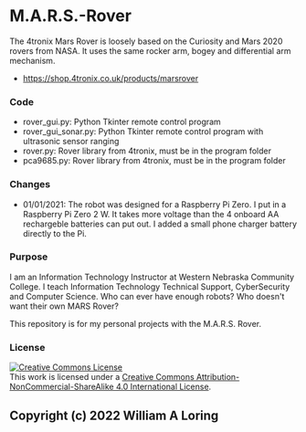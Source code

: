 # M.A.R.S.-Rover
The 4tronix Mars Rover is loosely based on the Curiosity and Mars 2020 rovers from NASA. It uses the same rocker arm, bogey and differential arm mechanism.
- https://shop.4tronix.co.uk/products/marsrover

### Code
- rover_gui.py: Python Tkinter remote control program
- rover_gui_sonar.py: Python Tkinter remote control program with ultrasonic sensor ranging
- rover.py: Rover library from 4tronix, must be in the program folder
- pca9685.py: Rover library from 4tronix, must be in the program folder

### Changes
- 01/01/2021: The robot was designed for a Raspberry Pi Zero. I put in a Raspberry Pi Zero 2 W. It takes more voltage than the 4 onboard AA rechargeble batteries can put out. I added a small phone charger battery directly to the Pi.

### Purpose
I am an Information Technology Instructor at Western Nebraska Community College. I teach Information Technology Technical Support, CyberSecurity and Computer Science.
Who can ever have enough robots? Who doesn't want their own MARS Rover?

This repository is for my personal projects with the M.A.R.S. Rover.

### License
<a rel="license" href="http://creativecommons.org/licenses/by-nc-sa/4.0/"><img alt="Creative Commons License" style="border-width:0" src="https://i.creativecommons.org/l/by-nc-sa/4.0/88x31.png" /></a><br />This work is licensed under a <a rel="license" href="http://creativecommons.org/licenses/by-nc-sa/4.0/">Creative Commons Attribution-NonCommercial-ShareAlike 4.0 International License</a>.

Copyright (c) 2022 William A Loring
- 
